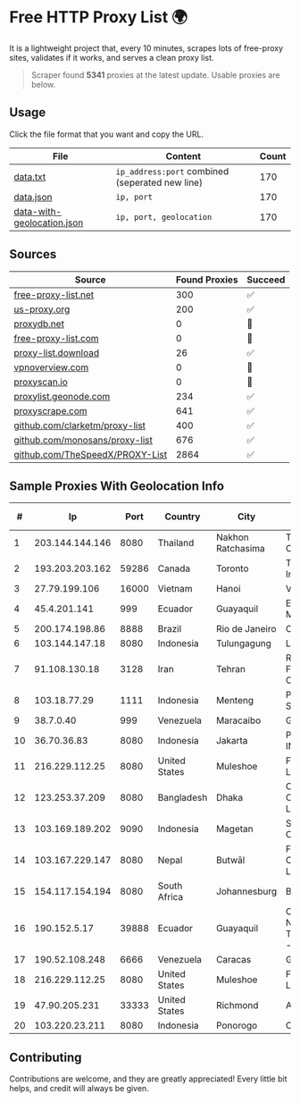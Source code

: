 
# Free HTTP Proxy List 🌍

It is a lightweight project that, every 10 minutes, scrapes lots of free-proxy sites, validates if it works, and serves a clean proxy list.


> Scraper found **5341** proxies at the latest update. Usable proxies are below.

## Usage

Click the file format that you want and copy the URL.


|File|Content|Count|
|----|-------|-----|
|[data.txt](https://raw.githubusercontent.com/themiralay/Proxy-List-World/master/data.txt)|`ip_address:port` combined (seperated new line)|170|
|[data.json](https://raw.githubusercontent.com/themiralay/Proxy-List-World/master/data.json)|`ip, port`|170|
|[data-with-geolocation.json](https://raw.githubusercontent.com/themiralay/Proxy-List-World/master/data-with-geolocation.json)|`ip, port, geolocation`|170|

## Sources

|Source|Found Proxies|Succeed|
|------|-------------|-------|
|[free-proxy-list.net](https://free-proxy-list.net)|300|✅|
|[us-proxy.org](https://www.us-proxy.org)|200|✅|
|[proxydb.net](http://proxydb.net)|0|🚫|
|[free-proxy-list.com](https://free-proxy-list.com/?page=&port=&type%5B%5D=http&type%5B%5D=https&up_time=0&search=Search)|0|🚫|
|[proxy-list.download](https://www.proxy-list.download/HTTP)|26|✅|
|[vpnoverview.com](https://vpnoverview.com/privacy/anonymous-browsing/free-proxy-servers)|0|🚫|
|[proxyscan.io](https://www.proxyscan.io)|0|🚫|
|[proxylist.geonode.com](https://proxylist.geonode.com/api/proxy-list?limit=300&page=1&sort_by=lastChecked&sort_type=desc&protocols=http,https)|234|✅|
|[proxyscrape.com](https://api.proxyscrape.com/v2/?request=displayproxies&protocol=http&timeout=10000&country=all&ssl=all&anonymity=all)|641|✅|
|[github.com/clarketm/proxy-list](https://raw.githubusercontent.com/clarketm/proxy-list/master/proxy-list-raw.txt)|400|✅|
|[github.com/monosans/proxy-list](https://raw.githubusercontent.com/monosans/proxy-list/main/proxies/http.txt)|676|✅|
|[github.com/TheSpeedX/PROXY-List](https://raw.githubusercontent.com/TheSpeedX/PROXY-List/master/http.txt)|2864|✅|


## Sample Proxies With Geolocation Info

|#|Ip|Port|Country|City|Internet Service Provider|
|-|--|----|-------|----|-------------------------|
|1|203.144.144.146|8080|Thailand|Nakhon Ratchasima|True Internet Corporation CO. Ltd.|
|2|193.203.203.162|59286|Canada|Toronto|Tangram Canada Inc.|
|3|27.79.199.106|16000|Vietnam|Hanoi|Viettel Corporation|
|4|45.4.201.141|999|Ecuador|Guayaquil|Eliana Vanessa Morocho Oña|
|5|200.174.198.86|8888|Brazil|Rio de Janeiro|Claro S.A|
|6|103.144.147.18|8080|Indonesia|Tulungagung|Lexxa Data|
|7|91.108.130.18|3128|Iran|Tehran|Rayaneh Gostar Farzanegan Ahwaz Company LTD.|
|8|103.18.77.29|1111|Indonesia|Menteng|PT Usaha Adi Sanggoro|
|9|38.7.0.40|999|Venezuela|Maracaibo|GIGAPOP, C.A.|
|10|36.70.36.83|8080|Indonesia|Jakarta|PT. TELKOM INDONESIA|
|11|216.229.112.25|8080|United States|Muleshoe|Five Area Systems, LLC|
|12|123.253.37.209|8080|Bangladesh|Dhaka|Onesky Communications Limited|
|13|103.169.189.202|9090|Indonesia|Magetan|Sarana Media Cemerlang|
|14|103.167.229.147|8080|Nepal|Butwāl|Fiberworld Communication Pvt. Ltd|
|15|154.117.154.194|8080|South Africa|Johannesburg|BitCo|
|16|190.152.5.17|39888|Ecuador|Guayaquil|Corporacion Nacional De Telecomunicaciones - CNT EP|
|17|190.52.108.248|6666|Venezuela|Caracas|Gold Data USA Inc|
|18|216.229.112.25|8080|United States|Muleshoe|Five Area Systems, LLC|
|19|47.90.205.231|33333|United States|Richmond|Alibaba.com LLC|
|20|103.220.23.211|8080|Indonesia|Ponorogo|CV. LINTAS MEDIA|



## Contributing

Contributions are welcome, and they are greatly appreciated! Every
little bit helps, and credit will always be given.

